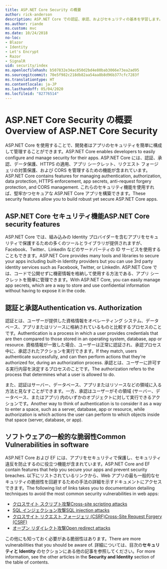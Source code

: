 ```yaml
---
title: ASP.NET Core Security の概要
author: rick-anderson
description: ASP.NET Core での認証、承認、およびセキュリティの基本を学習します。
ms.author: riande
ms.custom: mvc
ms.date: 10/24/2018
no-loc:
- Blazor
- Identity
- Let's Encrypt
- Razor
- SignalR
uid: security/index
ms.openlocfilehash: b507832e34ac850d2bd4e80bab3066e73ea2ad95
ms.sourcegitcommit: 70e5f982c218db82aa54aa8b8d96b377cfc7283f
ms.translationtype: HT
ms.contentlocale: ja-JP
ms.lasthandoff: 05/04/2020
ms.locfileid: "82776514"
---
```

# <a name="overview-of-aspnet-core-security"></a><span data-ttu-id="18a27-103">ASP.NET Core Security の概要</span><span class="sxs-lookup"><span data-stu-id="18a27-103">Overview of ASP.NET Core Security</span></span>

<span data-ttu-id="18a27-104">ASP.NET Core を使用することで、開発者はアプリのセキュリティを簡単に構成して管理することができます。</span><span class="sxs-lookup"><span data-stu-id="18a27-104">ASP.NET Core enables developers to easily configure and manage security for their apps.</span></span> <span data-ttu-id="18a27-105">ASP.NET Core には、認証、承認、データ保護、HTTPS の適用、アプリ シークレット、リクエスト フォージェリの対策保護、および CORS を管理するための機能が含まれています。</span><span class="sxs-lookup"><span data-stu-id="18a27-105">ASP.NET Core contains features for managing authentication, authorization, data protection, HTTPS enforcement, app secrets, anti-request forgery protection, and CORS management.</span></span> <span data-ttu-id="18a27-106">これらのセキュリティ機能を使用すれば、堅牢かつセキュアな ASP.NET Core アプリを構築できます。</span><span class="sxs-lookup"><span data-stu-id="18a27-106">These security features allow you to build robust yet secure ASP.NET Core apps.</span></span>

## <a name="aspnet-core-security-features"></a><span data-ttu-id="18a27-107">ASP.NET Core セキュリティ機能</span><span class="sxs-lookup"><span data-stu-id="18a27-107">ASP.NET Core security features</span></span>

<span data-ttu-id="18a27-108">ASP.NET Core では、組み込みの Identity プロバイダーを含むアプリをセキュリティで保護するための多くのツールとライブラリが提供されますが、Facebook、Twitter、LinkedIn などのサードパーティの ID サービスを使用することもできます。</span><span class="sxs-lookup"><span data-stu-id="18a27-108">ASP.NET Core provides many tools and libraries to secure your apps including built-in Identity providers but you can use 3rd party identity services such as Facebook, Twitter, or LinkedIn.</span></span> <span data-ttu-id="18a27-109">ASP.NET Core では、コードで公開せずに機密情報を格納して使用する方法である、アプリ シークレットを簡単に管理できます。</span><span class="sxs-lookup"><span data-stu-id="18a27-109">With ASP.NET Core, you can easily manage app secrets, which are a way to store and use confidential information without having to expose it in the code.</span></span>

## <a name="authentication-vs-authorization"></a><span data-ttu-id="18a27-110">認証と承認</span><span class="sxs-lookup"><span data-stu-id="18a27-110">Authentication vs. Authorization</span></span>

<span data-ttu-id="18a27-111">認証とは、ユーザーが提供した資格情報をオペレーティング システム、データベース、アプリまたはリソースに格納されているものと比較するプロセスのことです。</span><span class="sxs-lookup"><span data-stu-id="18a27-111">Authentication is a process in which a user provides credentials that are then compared to those stored in an operating system, database, app or resource.</span></span> <span data-ttu-id="18a27-112">資格情報が一致した場合、ユーザーは正常に認証され、承認プロセス中に、承認されたアクションを実行できます。</span><span class="sxs-lookup"><span data-stu-id="18a27-112">If they match, users authenticate successfully, and can then perform actions that they're authorized for, during an authorization process.</span></span> <span data-ttu-id="18a27-113">承認とは、ユーザーに許可する実行内容を決定するプロセスのことです。</span><span class="sxs-lookup"><span data-stu-id="18a27-113">The authorization refers to the process that determines what a user is allowed to do.</span></span>

<span data-ttu-id="18a27-114">また、認証はサーバー、データベース、アプリまたはリソースなどの領域に入る方法と見なすことができます。一方、承認はユーザーがその領域 (サーバー、データベース、またはアプリ) 内のいずかのオブジェクトに対して実行できるアクションです。</span><span class="sxs-lookup"><span data-stu-id="18a27-114">Another way to think of authentication is to consider it as a way to enter a space, such as a server, database, app or resource, while authorization is which actions the user can perform to which objects inside that space (server, database, or app).</span></span>

## <a name="common-vulnerabilities-in-software"></a><span data-ttu-id="18a27-115">ソフトウェアの一般的な脆弱性</span><span class="sxs-lookup"><span data-stu-id="18a27-115">Common Vulnerabilities in software</span></span>

<span data-ttu-id="18a27-116">ASP.NET Core および EF には、アプリをセキュリティで保護し、セキュリティ違反を防止するのに役立つ機能が含まれています。</span><span class="sxs-lookup"><span data-stu-id="18a27-116">ASP.NET Core and EF contain features that help you secure your apps and prevent security breaches.</span></span> <span data-ttu-id="18a27-117">以下にリストされているリンクから、Web アプリの最も一般的なセキュリティの脆弱性を回避するための手法の詳細を示すドキュメントにアクセスできます。</span><span class="sxs-lookup"><span data-stu-id="18a27-117">The following list of links takes you to documentation detailing techniques to avoid the most common security vulnerabilities in web apps:</span></span>

* [<span data-ttu-id="18a27-118">クロスサイト スクリプト攻撃</span><span class="sxs-lookup"><span data-stu-id="18a27-118">Cross-site scripting attacks</span></span>](xref:security/cross-site-scripting)
* [<span data-ttu-id="18a27-119">SQL インジェクション攻撃</span><span class="sxs-lookup"><span data-stu-id="18a27-119">SQL injection attacks</span></span>](/ef/core/querying/raw-sql)
* [<span data-ttu-id="18a27-120">クロスサイト リクエスト フォージェリ (CSRF)</span><span class="sxs-lookup"><span data-stu-id="18a27-120">Cross-Site Request Forgery (CSRF)</span></span>](xref:security/anti-request-forgery)
* [<span data-ttu-id="18a27-121">オープン リダイレクト攻撃</span><span class="sxs-lookup"><span data-stu-id="18a27-121">Open redirect attacks</span></span>](xref:security/preventing-open-redirects)

<span data-ttu-id="18a27-122">この他にも知っておく必要がある脆弱性はあります。</span><span class="sxs-lookup"><span data-stu-id="18a27-122">There are more vulnerabilities that you should be aware of.</span></span> <span data-ttu-id="18a27-123">詳細については、目次の**セキュリティと Identity** のセクションにある他の記事を参照してください。</span><span class="sxs-lookup"><span data-stu-id="18a27-123">For more information, see the other articles in the **Security and Identity** section of the table of contents.</span></span>
